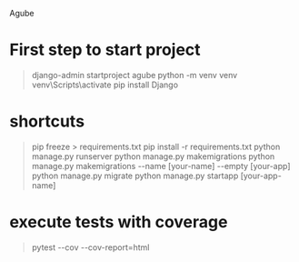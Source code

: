 Agube

# First step to start project

> django-admin startproject agube
> python -m venv venv
> venv\Scripts\activate
> pip install Django

# shortcuts

> pip freeze > requirements.txt
> pip install -r requirements.txt
> python manage.py runserver
> python manage.py makemigrations
> python manage.py makemigrations --name [your-name] --empty [your-app]
> python manage.py migrate
> python manage.py startapp [your-app-name]

# execute tests with coverage

> pytest --cov --cov-report=html